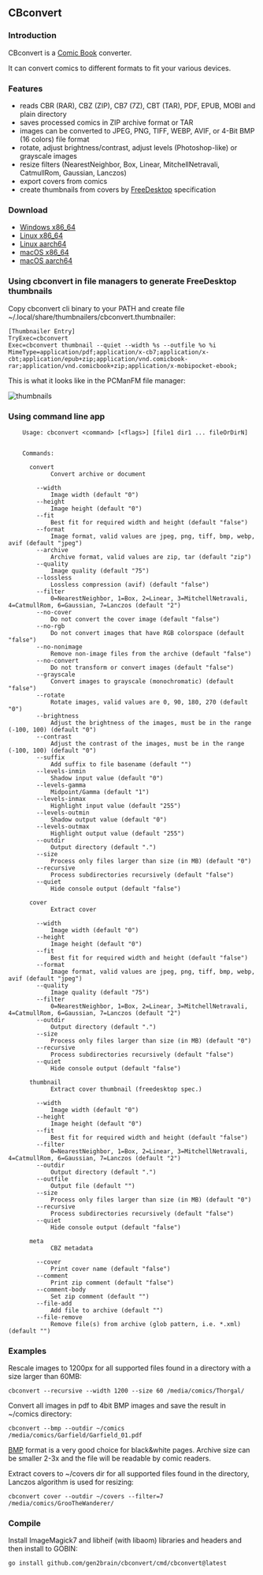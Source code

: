 ## CBconvert

### Introduction

CBconvert is a [Comic Book](http://en.wikipedia.org/wiki/Comic_Book_Archive_file) converter.

It can convert comics to different formats to fit your various devices.

### Features

* reads CBR (RAR), CBZ (ZIP), CB7 (7Z), CBT (TAR), PDF, EPUB, MOBI and plain directory
* saves processed comics in ZIP archive format or TAR
* images can be converted to JPEG, PNG, TIFF, WEBP, AVIF, or 4-Bit BMP (16 colors) file format
* rotate, adjust brightness/contrast, adjust levels (Photoshop-like) or grayscale images
* resize filters (NearestNeighbor, Box, Linear, MitchellNetravali, CatmullRom, Gaussian, Lanczos)
* export covers from comics
* create thumbnails from covers by [FreeDesktop](http://specifications.freedesktop.org/thumbnail-spec/thumbnail-spec-latest.html) specification

### Download

* [Windows x86_64](https://github.com/gen2brain/cbconvert/releases/latest/download/cbconvert-0.9.0-windows-x86_64.zip)
* [Linux x86_64](https://github.com/gen2brain/cbconvert/releases/latest/download/cbconvert-0.9.0-linux-x86_64.tar.gz)
* [Linux aarch64](https://github.com/gen2brain/cbconvert/releases/latest/download/cbconvert-0.9.0-linux-aarch64.tar.gz)
* [macOS x86_64](https://github.com/gen2brain/cbconvert/releases/latest/download/cbconvert-0.9.0-darwin-x86_64.zip)
* [macOS aarch64](https://github.com/gen2brain/cbconvert/releases/latest/download/cbconvert-0.9.0-darwin-aarch64.zip)

### Using cbconvert in file managers to generate FreeDesktop thumbnails

Copy cbconvert cli binary to your PATH and create file ~/.local/share/thumbnailers/cbconvert.thumbnailer:

```
[Thumbnailer Entry]
TryExec=cbconvert
Exec=cbconvert thumbnail --quiet --width %s --outfile %o %i
MimeType=application/pdf;application/x-cb7;application/x-cbt;application/epub+zip;application/vnd.comicbook-rar;application/vnd.comicbook+zip;application/x-mobipocket-ebook;
```

This is what it looks like in the PCManFM file manager:

![thumbnails](https://bit.ly/3BaTvTV)


### Using command line app

```
    Usage: cbconvert <command> [<flags>] [file1 dir1 ... fileOrDirN]


    Commands:

      convert
            Convert archive or document

        --width
            Image width (default "0")
        --height
            Image height (default "0")
        --fit
            Best fit for required width and height (default "false")
        --format
            Image format, valid values are jpeg, png, tiff, bmp, webp, avif (default "jpeg")
        --archive
    	    Archive format, valid values are zip, tar (default "zip")
        --quality
            Image quality (default "75")
        --lossless
            Lossless compression (avif) (default "false")
        --filter
            0=NearestNeighbor, 1=Box, 2=Linear, 3=MitchellNetravali, 4=CatmullRom, 6=Gaussian, 7=Lanczos (default "2")
        --no-cover
            Do not convert the cover image (default "false")
        --no-rgb
            Do not convert images that have RGB colorspace (default "false")
        --no-nonimage
            Remove non-image files from the archive (default "false")
        --no-convert
    	    Do not transform or convert images (default "false")
        --grayscale
            Convert images to grayscale (monochromatic) (default "false")
        --rotate
            Rotate images, valid values are 0, 90, 180, 270 (default "0")
        --brightness
            Adjust the brightness of the images, must be in the range (-100, 100) (default "0")
        --contrast
            Adjust the contrast of the images, must be in the range (-100, 100) (default "0")
        --suffix
            Add suffix to file basename (default "")
        --levels-inmin
            Shadow input value (default "0")
        --levels-gamma
            Midpoint/Gamma (default "1")
        --levels-inmax
            Highlight input value (default "255")
        --levels-outmin
            Shadow output value (default "0")
        --levels-outmax
            Highlight output value (default "255")
        --outdir
            Output directory (default ".")
        --size
            Process only files larger than size (in MB) (default "0")
        --recursive
            Process subdirectories recursively (default "false")
        --quiet
            Hide console output (default "false")

      cover
            Extract cover

        --width
            Image width (default "0")
        --height
            Image height (default "0")
        --fit
            Best fit for required width and height (default "false")
        --format
            Image format, valid values are jpeg, png, tiff, bmp, webp, avif (default "jpeg")
        --quality
            Image quality (default "75")
        --filter
            0=NearestNeighbor, 1=Box, 2=Linear, 3=MitchellNetravali, 4=CatmullRom, 6=Gaussian, 7=Lanczos (default "2")
        --outdir
            Output directory (default ".")
        --size
            Process only files larger than size (in MB) (default "0")
        --recursive
            Process subdirectories recursively (default "false")
        --quiet
            Hide console output (default "false")

      thumbnail
            Extract cover thumbnail (freedesktop spec.)

        --width
            Image width (default "0")
        --height
            Image height (default "0")
        --fit
            Best fit for required width and height (default "false")
        --filter
            0=NearestNeighbor, 1=Box, 2=Linear, 3=MitchellNetravali, 4=CatmullRom, 6=Gaussian, 7=Lanczos (default "2")
        --outdir
            Output directory (default ".")
        --outfile
            Output file (default "")
        --size
            Process only files larger than size (in MB) (default "0")
        --recursive
            Process subdirectories recursively (default "false")
        --quiet
            Hide console output (default "false")

      meta
            CBZ metadata

        --cover
            Print cover name (default "false")
        --comment
            Print zip comment (default "false")
        --comment-body
            Set zip comment (default "")
        --file-add
            Add file to archive (default "")
        --file-remove
            Remove file(s) from archive (glob pattern, i.e. *.xml) (default "")

```

### Examples

Rescale images to 1200px for all supported files found in a directory with a size larger than 60MB:

`cbconvert --recursive --width 1200 --size 60 /media/comics/Thorgal/`

Convert all images in pdf to 4bit BMP images and save the result in ~/comics directory:

`cbconvert --bmp --outdir ~/comics /media/comics/Garfield/Garfield_01.pdf`

[BMP](http://en.wikipedia.org/wiki/BMP_file_format) format is a very good choice for black&white pages. Archive size can be smaller 2-3x and the file will be readable by comic readers.

Extract covers to ~/covers dir for all supported files found in the directory, Lanczos algorithm is used for resizing:

`cbconvert cover --outdir ~/covers --filter=7 /media/comics/GrooTheWanderer/`

### Compile

Install ImageMagick7 and libheif (with libaom) libraries and headers and then install to GOBIN:

`go install github.com/gen2brain/cbconvert/cmd/cbconvert@latest`
